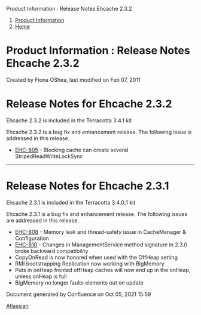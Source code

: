 Product Information : Release Notes Ehcache 2.3.2  

1.  [Product Information](index.html)
2.  [Home](Home.html)

Product Information : Release Notes Ehcache 2.3.2
=================================================

Created by Fiona OShea, last modified on Feb 07, 2011

Release Notes for Ehcache 2.3.2
===============================

Ehcache 2.3.2 is included in the Terracotta 3.4.1 kit

Ehcache 2.3.2 is a bug fix and enhancement release. The following issue is addressed in this release.

*   [EHC-805](https://jira.terracotta.org/jira/browse/EHC-805) - Blocking cache can create several StripedReadWriteLockSync

* * *

Release Notes for Ehcache 2.3.1
===============================

Ehcache 2.3.1 is included in the Terracotta 3.4.0\_1 kit

Ehcache 2.3.1 is a bug fix and enhancement release. The following issues are addressed in this release.

*   [EHC-808](https://jira.terracotta.org/jira/browse/EHC-808) - Memory leak and thread-safety issue in CacheManager & Configuration
*   [EHC-810](https://jira.terracotta.org/jira/browse/EHC-810) - Changes in ManagementService method signature in 2.3.0 broke backward compatibility
*   CopyOnRead is now honored when used with the OffHeap setting
*   RMI bootstrapping Replication now working with BigMemory
*   Puts in onHeap fronted offHeap caches will now end up in the onHeap, unless onHeap is full
*   BigMemory no longer faults elements out on update

Document generated by Confluence on Oct 05, 2021 15:59

[Atlassian](http://www.atlassian.com/)